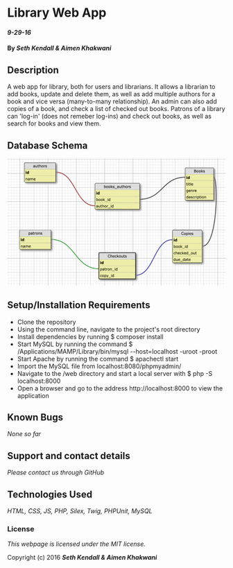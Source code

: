 # Library Web App

#### _9-29-16_

#### By _**Seth Kendall &amp; Aimen Khakwani**_

## Description

A web app for library, both for users and librarians. It allows a librarian to add books, update and delete them, as well as add multiple authors for a book and vice versa (many-to-many relationship). An admin can also add copies of a book, and check a list of checked out books. Patrons of a library can 'log-in' (does not remeber log-ins) and check out books, as well as search for books and view them. 

## Database Schema
<img src="web/screenshot.png" alt="a screehnshot of the database schema">

## Setup/Installation Requirements

* Clone the repository
* Using the command line, navigate to the project's root directory
* Install dependencies by running $ composer install
* Start MySQL by running the command $ /Applications/MAMP/Library/bin/mysql --host=localhost -uroot -proot
* Start Apache by running the command $ apachectl start
* Import the MySQL file from localhost:8080/phpmyadmin/
* Navigate to the /web directory and start a local server with $ php -S localhost:8000
* Open a browser and go to the address http://localhost:8000 to view the application

## Known Bugs

_None so far_

## Support and contact details

_Please contact us through GitHub_

## Technologies Used

_HTML,
CSS,
JS,
PHP,
Silex,
Twig,
PHPUnit,
MySQL_

### License

*This webpage is licensed under the MIT license.*

Copyright (c) 2016 **_Seth Kendall &amp; Aimen Khakwani_**
